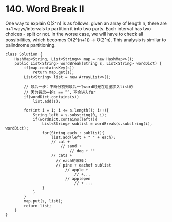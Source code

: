 # 140. Word Break II

One way to explain O(2^n) is as follows: given an array of length n, there are n+1 ways/intervals to partition it into two parts. Each interval has two choices - split or not. In the worse case, we will have to check all possibilities, which becomes O(2^(n+1)) -> O(2^n). This analysis is similar to palindrome partitioning.

```
class Solution {
    HashMap<String, List<String>> map = new HashMap<>();
    public List<String> wordBreak(String s, List<String> wordDict) {
        if(map.containsKey(s))
            return map.get(s);
        List<String> list = new ArrayList<>();
        
        // 最后一步：不断分割到最后一个word时是在这里加入list的
        // 因为最后一轮s == “”，不会进入for
        if(wordDict.contains(s))
            list.add(s);
        
        for(int i = 1; i <= s.length(); i++){
            String left = s.substring(0, i);
            if(wordDict.contains(left)){
                List<String> sublist = wordBreak(s.substring(i), wordDict);
                for(String each : sublist){
                    list.add(left + " " + each);
                    // cat + 
                        // sand +
                            // dog + ""
                    // cats + 
                      // each的解释：
                      // pine + eachof sublist
                          // apple +
                              // +...
                          // applepen
                              // + ...
                }
            }
        }
        map.put(s, list);
        return list;
    }
}
```
